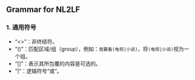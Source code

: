 ## Grammar for NL2LF

### 1. 通用符号
* “<>”：非终结符。
* “()”：匹配区域/组（group），例如：<code>我要看(电视|小说)</code>，将<code>(电视|小说)</code>视为一个组。
* “[]”：表示其所包覆的内容是可选的。
* “|”：逻辑符号“或”。
